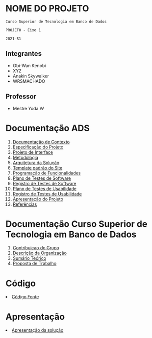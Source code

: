 # NOME DO PROJETO

`Curso Superior de Tecnologia em Banco de Dados`

`PROJETO - Eixo 1`

`2021-S1`

## Integrantes

- Obi-Wan Kenobi 
- XYZ
- Anakin Skywalker
- WRSMACHADO

## Professor

- Mestre Yoda W

# Documentação ADS

<ol>
<li><a href="docs/1-Documentação de Contexto.md"> Documentação de Contexto</a></li>
<li><a href="docs/2-Especificação do Projeto.md"> Especificação do Projeto</a></li>
<li><a href="docs/3-Projeto de Interface.md"> Projeto de Interface</a></li>
<li><a href="docs/4-Metodologia.md"> Metodologia</a></li>
<li><a href="docs/5-Arquitetura da Solução.md"> Arquitetura da Solução</a></li>
<li><a href="docs/6-Template padrão do Site.md"> Template padrão do Site</a></li>
<li><a href="docs/7-Programação de Funcionalidades.md"> Programação de Funcionalidades</a></li>
<li><a href="docs/8-Plano de Testes de Software.md"> Plano de Testes de Software</a></li>
<li><a href="docs/9-Registro de Testes de Software.md"> Registro de Testes de Software</a></li>
<li><a href="docs/10-Plano de Testes de Usabilidade.md"> Plano de Testes de Usabilidade</a></li>
<li><a href="docs/11-Registro de Testes de Usabilidade.md"> Registro de Testes de Usabilidade</a></li>
<li><a href="docs/12-Apresentação do Projeto.md"> Apresentação do Projeto</a></li>
<li><a href="docs/13-Referências.md"> Referências</a></li>
</ol>

# Documentação Curso Superior de Tecnologia em Banco de Dados

<ol>
<li><a href="docs/1-Contribuição do Grupo.md"> Contribuicao do Grupo</a></li>
<li><a href="docs/2-Descrição da Organização.md"> Descrição da Organização</a></li>
<li><a href="docs/3-Sumário Teórico.md"> Sumário Teórico</a></li>
<li><a href="docs/4-Proposta de Trabalho.md"> Proposta de Trabalho</a></li>
</ol>


# Código

<li><a href="src/README.md"> Código Fonte</a></li>

# Apresentação

<li><a href="presentation/README.md"> Apresentação da solução</a></li>
